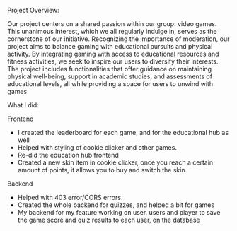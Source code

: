 Project Overview:

Our project centers on a shared passion within our group: video games. This unanimous interest, which we all regularly indulge in, serves as the cornerstone of our initiative. Recognizing the importance of moderation, our project aims to balance gaming with educational pursuits and physical activity. By integrating gaming with access to educational resources and fitness activities, we seek to inspire our users to diversify their interests. The project includes functionalities that offer guidance on maintaining physical well-being, support in academic studies, and assessments of educational levels, all while providing a space for users to unwind with games.

What I did:

Frontend 
- I created the leaderboard for each game, and for the educational hub as well
- Helped with styling of cookie clicker and other games.
- Re-did the education hub frontend 
- Created a new skin item in cookie clicker, once you reach a certain amount of points, it allows you to buy and switch the skin.

Backend 
- Helped with 403 error/CORS errors.
- Created the whole backend for quizzes, and helped a bit for games
- My backend for my feature working on user, users and player to save the game score and  quiz results to each user, on the database

